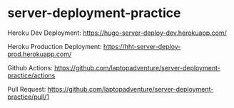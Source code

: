 # server-deployment-practice

Heroku Dev Deployment: https://hugo-server-deploy-dev.herokuapp.com/

Heroku Production Deployment: https://hht-server-deploy-prod.herokuapp.com/

Github Actions: https://github.com/laptopadventure/server-deployment-practice/actions

Pull Request: https://github.com/laptopadventure/server-deployment-practice/pull/1
